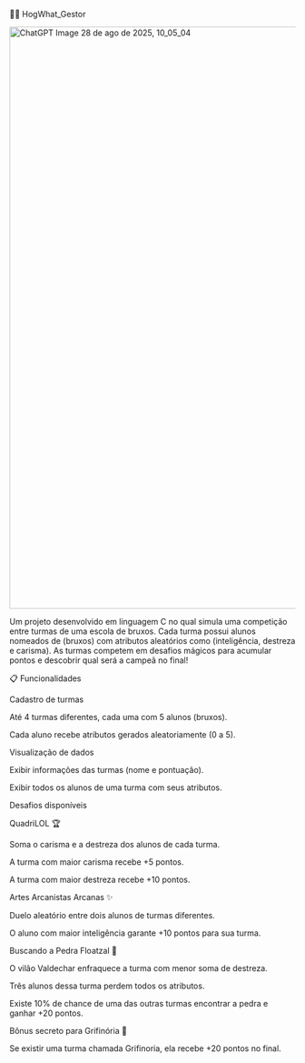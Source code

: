🧙‍♂️ HogWhat_Gestor

<img width="1536" height="1024" alt="ChatGPT Image 28 de ago  de 2025, 10_05_04" src="https://github.com/user-attachments/assets/8e08e6df-0cf8-4fcb-96d7-cb1b0e9b29d5" />

Um projeto desenvolvido em linguagem C no qual simula uma competição entre turmas de uma escola de bruxos.
Cada turma possui alunos nomeados de (bruxos) com atributos aleatórios como (inteligência, destreza e carisma).
As turmas competem em desafios mágicos para acumular pontos e descobrir qual será a campeã no final!

📋 Funcionalidades

Cadastro de turmas

Até 4 turmas diferentes, cada uma com 5 alunos (bruxos).

Cada aluno recebe atributos gerados aleatoriamente (0 a 5).

Visualização de dados

Exibir informações das turmas (nome e pontuação).

Exibir todos os alunos de uma turma com seus atributos.

Desafios disponíveis

QuadriLOL 🏆

Soma o carisma e a destreza dos alunos de cada turma.

A turma com maior carisma recebe +5 pontos.

A turma com maior destreza recebe +10 pontos.

Artes Arcanistas Arcanas ✨

Duelo aleatório entre dois alunos de turmas diferentes.

O aluno com maior inteligência garante +10 pontos para sua turma.

Buscando a Pedra Floatzal 💎

O vilão Valdechar enfraquece a turma com menor soma de destreza.

Três alunos dessa turma perdem todos os atributos.

Existe 10% de chance de uma das outras turmas encontrar a pedra e ganhar +20 pontos.

Bônus secreto para Grifinória 🦁

Se existir uma turma chamada Grifinoria, ela recebe +20 pontos no final.
